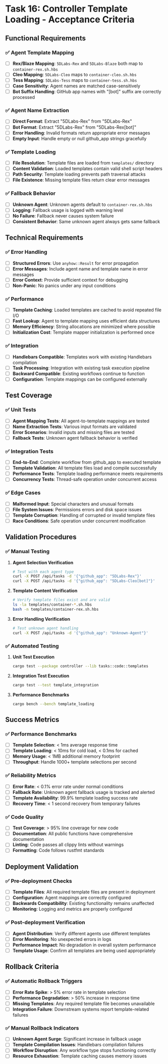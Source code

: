 # Task 16: Controller Template Loading - Acceptance Criteria

## Functional Requirements

### ✅ Agent Template Mapping
- [ ] **Rex/Blaze Mapping**: `5DLabs-Rex` and `5DLabs-Blaze` both map to `container-rex.sh.hbs`
- [ ] **Cleo Mapping**: `5DLabs-Cleo` maps to `container-cleo.sh.hbs`  
- [ ] **Tess Mapping**: `5DLabs-Tess` maps to `container-tess.sh.hbs`
- [ ] **Case Sensitivity**: Agent names are matched case-sensitively
- [ ] **Bot Suffix Handling**: GitHub app names with "[bot]" suffix are correctly processed

### ✅ Agent Name Extraction
- [ ] **Direct Format**: Extract "5DLabs-Rex" from "5DLabs-Rex"
- [ ] **Bot Format**: Extract "5DLabs-Rex" from "5DLabs-Rex[bot]"
- [ ] **Error Handling**: Invalid formats return appropriate error messages
- [ ] **Empty Input**: Handle empty or null github_app strings gracefully

### ✅ Template Loading
- [ ] **File Resolution**: Template files are loaded from `templates/` directory
- [ ] **Content Validation**: Loaded templates contain valid shell script headers
- [ ] **Path Security**: Template loading prevents path traversal attacks
- [ ] **File Existence**: Missing template files return clear error messages

### ✅ Fallback Behavior  
- [ ] **Unknown Agent**: Unknown agents default to `container-rex.sh.hbs`
- [ ] **Logging**: Fallback usage is logged with warning level
- [ ] **No Failure**: Fallback never causes system failure
- [ ] **Consistent Behavior**: Same unknown agent always gets same fallback

## Technical Requirements

### ✅ Error Handling
- [ ] **Structured Errors**: Use `anyhow::Result` for error propagation
- [ ] **Error Messages**: Include agent name and template name in error messages
- [ ] **Error Context**: Provide sufficient context for debugging
- [ ] **Non-Panic**: No panics under any input conditions

### ✅ Performance
- [ ] **Template Caching**: Loaded templates are cached to avoid repeated file I/O
- [ ] **Fast Lookup**: Agent to template mapping uses efficient data structures
- [ ] **Memory Efficiency**: String allocations are minimized where possible
- [ ] **Initialization Cost**: Template mapper initialization is performed once

### ✅ Integration
- [ ] **Handlebars Compatible**: Templates work with existing Handlebars compilation
- [ ] **Task Processing**: Integration with existing task execution pipeline
- [ ] **Backward Compatible**: Existing workflows continue to function
- [ ] **Configuration**: Template mappings can be configured externally

## Test Coverage

### ✅ Unit Tests
- [ ] **Agent Mapping Tests**: All agent-to-template mappings are tested
- [ ] **Name Extraction Tests**: Various input formats are validated
- [ ] **Error Scenarios**: Invalid inputs and missing files are tested
- [ ] **Fallback Tests**: Unknown agent fallback behavior is verified

### ✅ Integration Tests
- [ ] **End-to-End**: Complete workflow from github_app to executed template
- [ ] **Template Validation**: All template files load and compile successfully
- [ ] **Performance Tests**: Template loading performance meets requirements
- [ ] **Concurrency Tests**: Thread-safe operation under concurrent access

### ✅ Edge Cases
- [ ] **Malformed Input**: Special characters and unusual formats
- [ ] **File System Issues**: Permissions errors and disk space issues
- [ ] **Template Corruption**: Handling of corrupted or invalid template files
- [ ] **Race Conditions**: Safe operation under concurrent modification

## Validation Procedures

### ✅ Manual Testing
1. **Agent Selection Verification**
   ```bash
   # Test with each agent type
   curl -X POST /api/tasks -d '{"github_app": "5DLabs-Rex"}'
   curl -X POST /api/tasks -d '{"github_app": "5DLabs-Cleo[bot]"}'
   ```

2. **Template Content Verification**
   ```bash
   # Verify template files exist and are valid
   ls -la templates/container-*.sh.hbs
   bash -n templates/container-rex.sh.hbs
   ```

3. **Error Handling Verification**
   ```bash
   # Test unknown agent handling
   curl -X POST /api/tasks -d '{"github_app": "Unknown-Agent"}'
   ```

### ✅ Automated Testing
1. **Unit Test Execution**
   ```bash
   cargo test --package controller --lib tasks::code::templates
   ```

2. **Integration Test Execution**
   ```bash
   cargo test --test template_integration
   ```

3. **Performance Benchmarks**
   ```bash
   cargo bench --bench template_loading
   ```

## Success Metrics

### ✅ Performance Benchmarks
- [ ] **Template Selection**: < 1ms average response time
- [ ] **Template Loading**: < 10ms for cold load, < 0.1ms for cached
- [ ] **Memory Usage**: < 1MB additional memory footprint
- [ ] **Throughput**: Handle 1000+ template selections per second

### ✅ Reliability Metrics
- [ ] **Error Rate**: < 0.1% error rate under normal conditions
- [ ] **Fallback Rate**: Unknown agent fallback usage is tracked and alerted
- [ ] **Template Availability**: 99.9% template loading success rate
- [ ] **Recovery Time**: < 1 second recovery from temporary failures

### ✅ Code Quality
- [ ] **Test Coverage**: > 95% line coverage for new code
- [ ] **Documentation**: All public functions have comprehensive documentation
- [ ] **Linting**: Code passes all clippy lints without warnings
- [ ] **Formatting**: Code follows rustfmt standards

## Deployment Validation

### ✅ Pre-deployment Checks
- [ ] **Template Files**: All required template files are present in deployment
- [ ] **Configuration**: Agent mappings are correctly configured
- [ ] **Backwards Compatibility**: Existing functionality remains unaffected
- [ ] **Monitoring**: Logging and metrics are properly configured

### ✅ Post-deployment Verification
- [ ] **Agent Distribution**: Verify different agents use different templates
- [ ] **Error Monitoring**: No unexpected errors in logs
- [ ] **Performance Impact**: No degradation in overall system performance
- [ ] **Template Usage**: Confirm all templates are being used appropriately

## Rollback Criteria

### ✅ Automatic Rollback Triggers
- [ ] **Error Rate Spike**: > 5% error rate in template selection
- [ ] **Performance Degradation**: > 50% increase in response time
- [ ] **Missing Templates**: Any required template file becomes unavailable
- [ ] **Integration Failure**: Downstream systems report template-related failures

### ✅ Manual Rollback Indicators
- [ ] **Unknown Agent Surge**: Significant increase in fallback usage
- [ ] **Template Compilation Issues**: Handlebars compilation failures
- [ ] **Workflow Disruption**: Any workflow type stops functioning correctly
- [ ] **Resource Exhaustion**: Template caching causes memory issues
